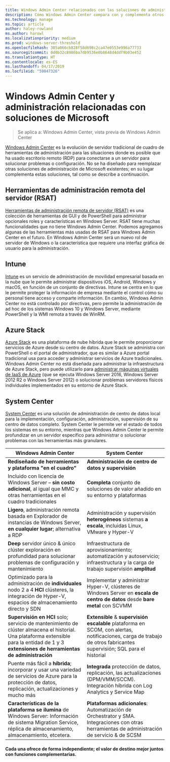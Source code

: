 ```yaml
---
title: Windows Admin Center relacionados con las soluciones de administración
description: Cómo Windows Admin Center compara con y complementa otros supervisión y administración de soluciones y productos de Microsoft (proyecto Honolulu)
ms.technology: manage
ms.topic: article
author: haley-rowland
ms.author: harowl
ms.localizationpriority: medium
ms.prod: windows-server-threshold
ms.openlocfilehash: 385a066cb828f58d698c2ca47e0553e996a77733
ms.sourcegitcommit: 0d0b32c8986ba7db9536e0b8648d4ddf9b03e452
ms.translationtype: HT
ms.contentlocale: es-ES
ms.lasthandoff: 04/17/2019
ms.locfileid: "59847326"
---
```

# <a name="windows-admin-center-and-related-management-solutions-from-microsoft"></a>Windows Admin Center y administración relacionadas con soluciones de Microsoft

>Se aplica a: Windows Admin Center, vista previa de Windows Admin Center

[Windows Admin Center](windows-admin-center.md) es la evolución de servidor tradicional de cuadro de herramientas de administración para las situaciones donde es posible que ha usado escritorio remoto (RDP) para conectarse a un servidor para solucionar problemas o configuración. No se ha diseñado para reemplazar otras soluciones de administración de Microsoft existentes; en su lugar complementa estas soluciones, tal como se describe a continuación.

## <a name="remote-server-administration-tools-rsat"></a>Herramientas de administración remota del servidor (RSAT)

[Herramientas de administración remota de servidor (RSAT)](https://docs.microsoft.com/windows-server/remote/remote-server-administration-tools) es una colección de herramientas de GUI y de PowerShell para administrar opcionales roles y características en Windows Server. RSAT tiene muchas funcionalidades que no tiene Windows Admin Center. Podemos agregamos algunas de las herramientas más usadas de RSAT para Windows Admin Center en el futuro. En Windows Admin Center será un nuevo rol de servidor de Windows o la característica que requiere una interfaz gráfica de usuario para la administración.

## <a name="intune"></a>Intune

[Intune](https://www.microsoft.com/cloud-platform/microsoft-intune) es un servicio de administración de movilidad empresarial basada en la nube que le permite administrar dispositivos iOS, Android, Windows y macOS, en función de un conjunto de directivas. Intune se centra en lo que le permite proteger la información de empresa mediante el control cómo su personal tiene acceso y comparte información. En cambio, Windows Admin Center no está controlado por directivas, pero permite la administración de ad hoc de los sistemas Windows 10 y Windows Server, mediante PowerShell y la WMI remota a través de WinRM.

## <a name="azure-stack"></a>Azure Stack

[Azure Stack](https://azure.microsoft.com/overview/azure-stack/) es una plataforma de nube híbrida que le permite proporcionar servicios de Azure desde su centro de datos. Azure Stack se administra con PowerShell o el portal de administrador, que es similar a Azure portal tradicional usa para acceder y administrar servicios de Azure tradicionales. Windows Admin Center no está diseñada para administrar la infraestructura de Azure Stack, pero puede utilizarlo para [administrar máquinas virtuales de IaaS de Azure](../configure/manage-azure-vms.md) (que se ejecuta Windows Server 2016, Windows Server 2012 R2 o Windows Server 2012) o solucionar problemas servidores físicos individuales implementados en su entorno de Azure Stack.

## <a name="system-center"></a>System Center

[System Center](https://www.microsoft.com/cloud-platform/system-center) es una solución de administración de centro de datos local para la implementación, configuración, administración, supervisión de su centro de datos completo. System Center le permite ver el estado de todos los sistemas en su entorno, mientras que Windows Admin Center le permite profundizar en un servidor específico para administrar o solucionar problemas con las herramientas más granulares.

| Windows Admin Center                 | System Center                      |
|--------------------------------------|------------------------------------|
| **Rediseñado de herramientas y plataforma "en el cuadro"** | **Administración de centro de datos y supervisión** |
| Incluido con licencia de Windows Server – **sin costo adicional**, al igual que MMC y otras herramientas en el cuadro tradicionales | **Completa** conjunto de soluciones de valor añadido en su entorno y plataformas |
| **Ligero**, administración remota basada en Explorador de instancias de Windows Server, **en cualquier lugar**; alternativa a RDP | Administración y supervisión **heterogéneos** sistemas **a escala**, incluidas Linux, VMware y Hyper-V |
|**Deep** servidor único & único clúster exploración en profundidad para solucionar problemas de configuración y mantenimiento|Infraestructura de aprovisionamiento; automatización y autoservicio;  infraestructura y la carga de trabajo supervisión **amplitud**|
|Optimizado para la administración de **individuales** nodo 2 a 4 **HCI** clústeres, la integración de Hyper-V, espacios de almacenamiento directo y SDN|Implementar y administrar Hyper-V, clústeres de Windows Server en **escala de centro de datos** desde **bare metal** con SCVMM|
|**Supervisión en HCI** solo; servicio de mantenimiento de clúster almacena el historial. Una plataforma extensible para la entidad de 1 y 3 **extensiones de herramientas de administración**|**Extensible** & **supervisión escalable** plataforma en SCOM, con alertas, notificaciones, carga de trabajo de otros fabricantes supervisión; SQL para el historial|
|Puente más fácil a **híbrida**; incorporar y usar una variedad de servicios de Azure para la protección de datos, replicación, actualizaciones y mucho más|**Integrada** protección de datos, replicación, las actualizaciones (DPM/VMM/SCCM). Integración híbrida con Log Analytics y Service Map|
|**Características de la plataforma se ilumina** de Windows Server: Información de sistema Migration Service, réplica de almacenamiento, almacenamiento, etcetera.|**Plataformas adicionales**: Automatización de Orchestrator y SMA. Integraciones con otras herramientas de administración de servicio & de SCSM|

#### <a name="each-delivers-targeted-value-independently-better-together-with-complementary-capabilities"></a>Cada una ofrece de forma independiente; el valor de destino **mejor juntos** con funciones complementarias.
